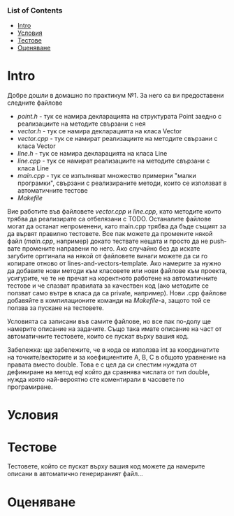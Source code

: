 ### List of Contents
* [Intro](#intro)
* [Условия](#условия)
* [Тестове](#тестове)
* [Оценяване](#оценяване)

# Intro
Добре дошли в домашно по практикум №1. За него са ви предоставени следните файлове
  * _point.h_ - тук се намира декларацията на структурата Point заедно с реализациите на методите свързани с нея
  * _vector.h_ - тук се намира декларацията на класа Vector
  * _vector.cpp_ - тук се намират реализациите на методите свързани с класа Vector
  * _line.h_ - тук се намира декларацията на класа Line
  * _line.cpp_ - тук се намират реализациите на методите свързани с класа Line
  * _main.cpp_ - тук се изпълняват множество примерни "малки програмки", свързани с реализираните методи, които се използват в автоматичните тестове 
  * _Makefile_

Вие работите във файловете _vector.cpp_ и _line.cpp_, като методите които трябва да реализирате са отбелязани с TODO. Останалите файлове могат да останат непроменени, като main.cpp трябва да бъде същият за да вървят правилно тестовете. Все пак можете да промените някой файл (_main.cpp_, например) докато тествате нещата и просто да не push-вате промените направени по него. Ако случайно без да искате загубите орrгинала на някой от файловете винаги можете да си го копирате отново от lines-and-vectors-template. Ако намерите за нужно да добавите нови методи към класовете или нови файлове към проекта, усигурите, че те не пречат на коректното работене на автоматичните тестове и че спазват правилата за качествен код (ако методите се ползват само вътре в класа да са private, например). Нови .cpp файлове добавяйте в компилационите команди на _Makefile_-а, защото той се ползва за пускане на тестовете. 

Условията са записани във самите файлове, но все пак по-долу ще намерите описание на задачите. Също така имате описание на част от автоматичните тестовете, които се пускат върху вашия код.

Забележка: ще забележите, че в кода се използва int за координатите на точките/векторите и за коефициентите A, B, C в общото уравнение на правата вместо double. Това е с цел да си спестим нуждата от дефиниране на метод eql който да сравнява числата от тип double, нужда която най-вероятно сте коментирали в часовете по програмиране.

# Условия

# Тестове
Тестовете, който се пускат върху вашия код можете да намерите описани в автоматично генерираният файл...
# Оценяване



